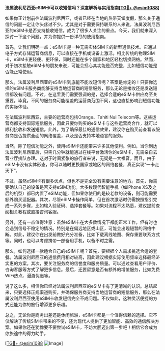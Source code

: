 **法属波利尼西亚eSIM卡可以收短信吗？深度解析与实用指南[[TG💪+ @esim1088](https://t.me/s/esim1088)]**

如果你正计划前往法属波利尼西亚，或者已经在当地的热带天堂度假，那么关于通信的问题一定让你头疼过不少。尤其是对于需要保持联系的人来说，法属波利尼西亚的eSIM卡是否支持接收短信，成为了很多人关注的重点。今天，我们就来深入探讨一下这个问题，并为你提供一份详尽的使用指南。

首先，让我们明确一点：eSIM卡是一种无需实体SIM卡的新型通信技术。它通过电子方式存储运营商信息，可以直接在手机或设备上激活。相比传统的物理SIM卡，eSIM卡更轻便、更环保，同时还能在多个国家和地区轻松切换网络。然而，对于初次接触eSIM卡的朋友来说，可能会担心其功能是否完整，比如短信功能是否能正常使用。

那么，法属波利尼西亚的eSIM卡到底能不能收短信呢？答案是肯定的！只要你选择的eSIM卡服务商能够支持当地运营商的短信服务，那么无论是接收还是发送短信都没有问题。不过，在这里我们需要强调的是，选择合适的eSIM卡供应商至关重要。毕竟，不同的服务商可能覆盖的运营商范围不同，这也直接影响到短信功能的实际体验。

在法属波利尼西亚，主要的运营商包括Orange、Tahiti Nui Telecom等。这些运营商都支持国际短信服务，因此只要你购买的eSIM卡与这些运营商合作，就可以顺利接收和发送短信。此外，为了确保最佳的通信效果，建议你在购买前查看该服务商是否提供全面的网络覆盖，以及是否支持本地语言的服务。

当然，除了短信功能之外，使用eSIM卡还能带来许多其他便利。例如，当你到达法属波利尼西亚后，只需几分钟就能通过在线平台激活你的eSIM卡，无需亲自去营业厅排队办理。这对于时间紧张的旅行者来说，无疑是一大福音。而且，由于eSIM卡没有实体形态，你可以随时更换国家或地区的网络套餐，真正实现“一卡走天下”。

不过，虽然eSIM卡有很多优点，但也不是完全没有需要注意的地方。首先，你需要确认自己的设备是否支持eSIM功能。大多数现代智能手机（如iPhone XS及之后的机型）都已内置了eSIM功能，但如果你使用的是较老款的设备，则可能需要额外购买适配器。其次，尽管eSIM卡操作简单，但在首次激活时仍需按照指引完成一系列步骤，比如输入验证码、选择套餐等。如果对流程不太熟悉，建议提前查阅相关教程或直接咨询客服。

另外，还有一点值得注意：虽然eSIM卡在大多数情况下都能正常工作，但有时也会遇到信号不稳定的情况。特别是在偏远地区或山区，可能会出现短暂的网络中断。对此，建议你在出发前做好充分准备，比如下载离线地图、保存重要联系方式等。同时，也可以考虑携带一部备用手机，以备不时之需。

那么，如何选择一款适合自己的eSIM卡呢？首先，要根据个人需求挑选合适的套餐。法属波利尼西亚的通信费用相对较高，因此建议根据实际使用频率选择最经济实惠的方案。其次，要关注服务商的信誉度和服务质量。可以通过查看用户评价、咨询客服等方式了解更多信息。最后，还要留意是否有额外的增值服务，比如免费WiFi热点、漫游优惠等。

说了这么多，相信你已经对法属波利尼西亚的eSIM卡有了更清晰的认识。总结起来，只要选择正规渠道购买，并确保服务商支持当地运营商的短信服务，那么在法属波利尼西亚使用eSIM卡收发短信完全不成问题。不仅如此，这种灵活便捷的方式还能为你的旅行增添更多乐趣。

总之，无论你是商务出差还是休闲旅游，eSIM卡都是一个值得信赖的选择。它不仅解决了传统SIM卡带来的不便，还为现代人提供了更加智能、高效的通信解决方案。如果你还在犹豫要不要尝试eSIM卡，不妨大胆迈出第一步吧！相信它会成为你旅途中的得力助手。

[[TG💪+ @esim1088](https://t.me/s/esim1088) ![Image](https://i.postimg.cc/4NQfJmqS/Snipaste-2025-05-13-00-14-12.png)]